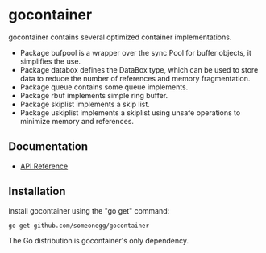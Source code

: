 # gocontainer
gocontainer contains several optimized container implementations.

* Package bufpool is a wrapper over the sync.Pool for buffer objects, it simplifies the use.
* Package databox defines the DataBox type, which can be used to store data to reduce the number of references and memory fragmentation.
* Package queue contains some queue implements.
* Package rbuf implements simple ring buffer.
* Package skiplist implements a skip list.
* Package uskiplist implements a skiplist using unsafe operations to minimize memory and references.

Documentation
-------------

- [API Reference](http://godoc.org/github.com/someonegg/gocontainer)

Installation
------------

Install gocontainer using the "go get" command:

    go get github.com/someonegg/gocontainer

The Go distribution is gocontainer's only dependency.
